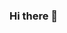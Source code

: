 ### Hi there 👋

<!--
**ao0516/ao0516** is a ✨ _special_ ✨ repository because its `README.md` (this file) appears on your GitHub profile.

Here are some things about myself: 
- I’m currently a senior at Denison University double majoring in Biology and Data Analytics.
- I'm currently working on my DA401 final semester project on...
- On campus, I'm involved in the Chamber Choir, Kappa Alpha Theta, and a tour guide in the admissions office.
- I'm passionate about music, animals, and traveling.
-->

